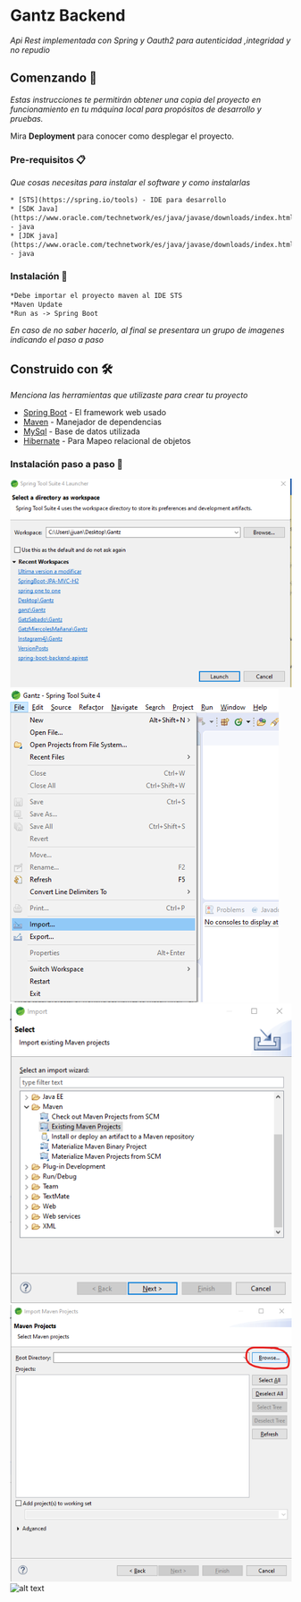 # Gantz Backend
_Api Rest implementada con Spring y Oauth2 para autenticidad ,integridad y no repudio_

## Comenzando 🚀

_Estas instrucciones te permitirán obtener una copia del proyecto en funcionamiento en tu máquina local para propósitos de desarrollo y pruebas._

Mira **Deployment** para conocer como desplegar el proyecto.


### Pre-requisitos 📋

_Que cosas necesitas para instalar el software y como instalarlas_

```
* [STS](https://spring.io/tools) - IDE para desarrollo
* [SDK Java](https://www.oracle.com/technetwork/es/java/javase/downloads/index.html) - java
* [JDK java](https://www.oracle.com/technetwork/es/java/javase/downloads/index.html) - java
```

### Instalación 🔧
```
*Debe importar el proyecto maven al IDE STS
*Maven Update
*Run as -> Spring Boot
```

_En caso de no saber hacerlo, al final se presentara un grupo de imagenes indicando el paso a paso_

## Construido con 🛠️

_Menciona las herramientas que utilizaste para crear tu proyecto_

* [Spring Boot](https://spring.io/projects/spring-boot) - El framework web usado
* [Maven](https://maven.apache.org/) - Manejador de dependencias
* [MySql](https://www.mysql.com/) - Base de datos utilizada
* [Hibernate](http://hibernate.org/) - Para Mapeo relacional de objetos

### Instalación paso a paso 🔧
![alt text](/imgForReadme/front/1.png)
![alt text](/imgForReadme/front/2.png)
![alt text](/imgForReadme/front/3.png)
![alt text](/imgForReadme/front/4.png)
![alt text](/imgForReadme/front/5.png)
